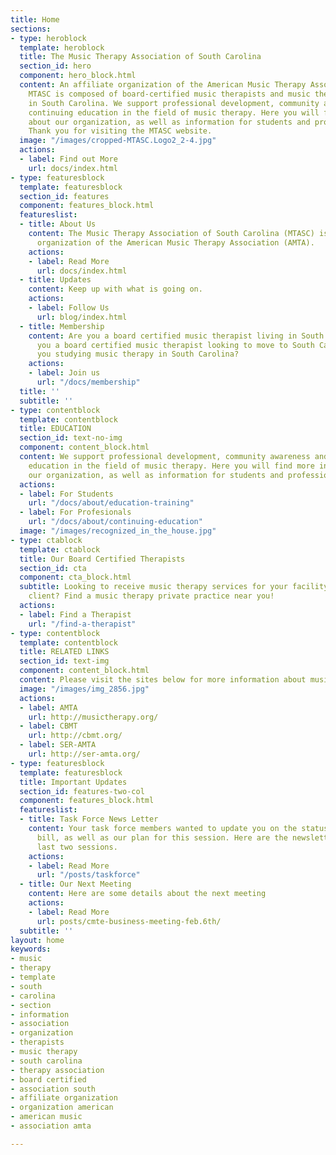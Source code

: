 ```yaml
---
title: Home
sections:
- type: heroblock
  template: heroblock
  title: The Music Therapy Association of South Carolina
  section_id: hero
  component: hero_block.html
  content: An affiliate organization of the American Music Therapy Association (AMTA).
    MTASC is composed of board-certified music therapists and music therapy students
    in South Carolina. We support professional development, community awareness and
    continuing education in the field of music therapy. Here you will find more information
    about our organization, as well as information for students and professional therapists.
    Thank you for visiting the MTASC website.
  image: "/images/cropped-MTASC.Logo2_2-4.jpg"
  actions:
  - label: Find out More
    url: docs/index.html
- type: featuresblock
  template: featuresblock
  section_id: features
  component: features_block.html
  featureslist:
  - title: About Us
    content: The Music Therapy Association of South Carolina (MTASC) is an affiliate
      organization of the American Music Therapy Association (AMTA).
    actions:
    - label: Read More
      url: docs/index.html
  - title: Updates
    content: Keep up with what is going on.
    actions:
    - label: Follow Us
      url: blog/index.html
  - title: Membership
    content: Are you a board certified music therapist living in South Carolina? Are
      you a board certified music therapist looking to move to South Carolina? Are
      you studying music therapy in South Carolina?
    actions:
    - label: Join us
      url: "/docs/membership"
  title: ''
  subtitle: ''
- type: contentblock
  template: contentblock
  title: EDUCATION
  section_id: text-no-img
  component: content_block.html
  content: We support professional development, community awareness and continuing
    education in the field of music therapy. Here you will find more information about
    our organization, as well as information for students and professional therapists.
  actions:
  - label: For Students
    url: "/docs/about/education-training"
  - label: For Profesionals
    url: "/docs/about/continuing-education"
  image: "/images/recognized_in_the_house.jpg"
- type: ctablock
  template: ctablock
  title: Our Board Certified Therapists
  section_id: cta
  component: cta_block.html
  subtitle: Looking to receive music therapy services for your facility or as an individual
    client? Find a music therapy private practice near you!
  actions:
  - label: Find a Therapist
    url: "/find-a-therapist"
- type: contentblock
  template: contentblock
  title: RELATED LINKS
  section_id: text-img
  component: content_block.html
  content: Please visit the sites below for more information about music therapy.
  image: "/images/img_2856.jpg"
  actions:
  - label: AMTA
    url: http://musictherapy.org/
  - label: CBMT
    url: http://cbmt.org/
  - label: SER-AMTA
    url: http://ser-amta.org/
- type: featuresblock
  template: featuresblock
  title: Important Updates
  section_id: features-two-col
  component: features_block.html
  featureslist:
  - title: Task Force News Letter
    content: Your task force members wanted to update you on the status of our registry
      bill, as well as our plan for this session. Here are the newsletters from our
      last two sessions.
    actions:
    - label: Read More
      url: "/posts/taskforce"
  - title: Our Next Meeting
    content: Here are some details about the next meeting
    actions:
    - label: Read More
      url: posts/cmte-business-meeting-feb.6th/
  subtitle: ''
layout: home
keywords:
- music
- therapy
- template
- south
- carolina
- section
- information
- association
- organization
- therapists
- music therapy
- south carolina
- therapy association
- board certified
- association south
- affiliate organization
- organization american
- american music
- association amta

---
```

